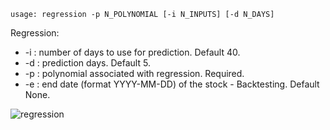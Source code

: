 ```
usage: regression -p N_POLYNOMIAL [-i N_INPUTS] [-d N_DAYS]
```
Regression:
  * -i : number of days to use for prediction. Default 40.
  * -d : prediction days. Default 5.
  * -p : polynomial associated with regression. Required.
  * -e : end date (format YYYY-MM-DD) of the stock - Backtesting. Default None.

![regression](https://user-images.githubusercontent.com/25267873/108604946-d3338100-73a8-11eb-9e99-fa526fb56672.png)
